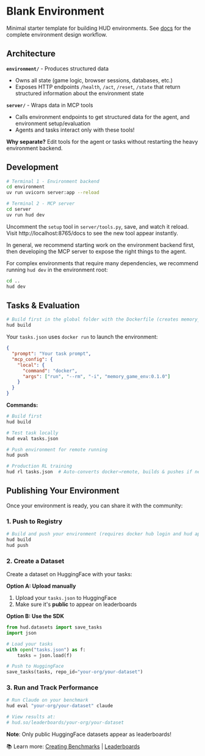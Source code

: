 # Blank Environment

Minimal starter template for building HUD environments.
See [docs](https://docs.hud.so/build-environments) for the complete environment design workflow.

## Architecture

**`environment/`** - Produces structured data

- Owns all state (game logic, browser sessions, databases, etc.)
- Exposes HTTP endpoints `/health`, `/act`, `/reset`, `/state` that return structured information about the environment state

**`server/`** - Wraps data in MCP tools

- Calls environment endpoints to get structured data for the agent, and environment setup/evaluation
- Agents and tasks interact only with these tools!

**Why separate?** Edit tools for the agent or tasks without restarting the heavy environment backend.

## Development

```bash
# Terminal 1 - Environment backend
cd environment
uv run uvicorn server:app --reload

# Terminal 2 - MCP server
cd server
uv run hud dev
```

Uncomment the `setup` tool in `server/tools.py`, save, and watch it reload.
Visit http://localhost:8765/docs to see the new tool appear instantly.

In general, we recommend starting work on the environment backend first, then developing the MCP server to expose the right things to the agent.

For complex environments that require many dependencies, we recommend running `hud dev` in the environment root:

```bash
cd ..
hud dev
```

## Tasks & Evaluation

```bash
# Build first in the global folder with the Dockerfile (creates memory_game_env:0.1.0)
hud build
```

Your `tasks.json` uses `docker run` to launch the environment:

```json
{
  "prompt": "Your task prompt",
  "mcp_config": {
    "local": {
      "command": "docker",
      "args": ["run", "--rm", "-i", "memory_game_env:0.1.0"]
    }
  }
}
```

**Commands:**

```bash
# Build first
hud build

# Test task locally
hud eval tasks.json

# Push environment for remote running
hud push

# Production RL training
hud rl tasks.json  # Auto-converts docker→remote, builds & pushes if needed
```

## Publishing Your Environment

Once your environment is ready, you can share it with the community:

### 1. Push to Registry

```bash
# Build and push your environment (requires docker hub login and hud api key)
hud build
hud push
```

### 2. Create a Dataset

Create a dataset on HuggingFace with your tasks:

**Option A: Upload manually**

1. Upload your `tasks.json` to HuggingFace
2. Make sure it's **public** to appear on leaderboards

**Option B: Use the SDK**

```python
from hud.datasets import save_tasks
import json

# Load your tasks
with open("tasks.json") as f:
    tasks = json.load(f)

# Push to HuggingFace
save_tasks(tasks, repo_id="your-org/your-dataset")
```

### 3. Run and Track Performance

```bash
# Run Claude on your benchmark
hud eval "your-org/your-dataset" claude

# View results at:
# hud.so/leaderboards/your-org/your-dataset
```

**Note**: Only public HuggingFace datasets appear as leaderboards!

📚 Learn more: [Creating Benchmarks](https://docs.hud.so/evaluate-agents/create-benchmarks) | [Leaderboards](https://docs.hud.so/evaluate-agents/leaderboards)
